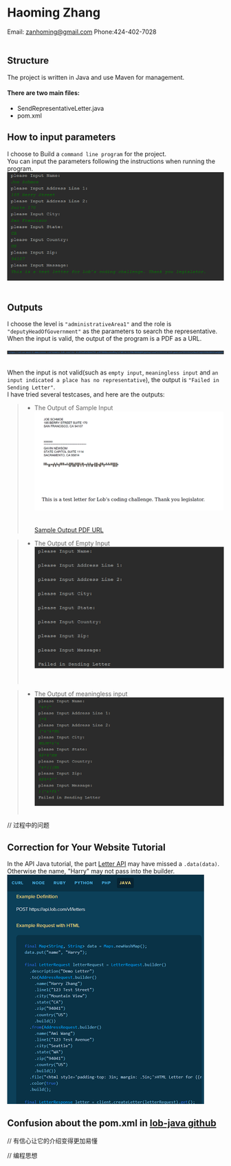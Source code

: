 
# Haoming Zhang<br>
   Email: zanhoming@gmail.com      Phone:424-402-7028
<br>
<br>
## Structure
The project is written in Java and use Maven for management.<br>
#### There are two main files:<br>
   * SendRepresentativeLetter.java
   * pom.xml<br>

## How to input parameters
I choose to Build a `command line program` for the project.<br>
You can input the parameters following the instructions when running the program.<br>
![](https://github.com/ffrqw/Projects/raw/master/Lob_SendRepresentativeLetter/sample_input.png) 

## Outputs
I choose the level is `"administrativeArea1"` and the role is `"deputyHeadOfGovernment"` as the parameters to search the representative.<br> 
When the input is valid, the output of the program is a PDF as a URL.<br>

![](https://github.com/ffrqw/Projects/raw/master/Lob_SendRepresentativeLetter/URL.png)  

When the input is not valid(such as `empty input`, `meaningless input` and `an input indicated a place has no representative`), the output
is `"Failed in Sending Letter"`.<br>
I have tried several testcases, and here are the outputs:<br>

   >* The Output of Sample Input<br>
![](https://github.com/ffrqw/Projects/raw/master/Lob_SendRepresentativeLetter/sample.png) <br>   
[Sample Output PDF URL](https://s3-us-west-2.amazonaws.com/assets.lob.com/ltr_61d64ad5e1beef96.pdf?AWSAccessKeyId=AKIAIILJUBJGGIBQDPQQ&Expires=1494063479&Signature=S0094sjzOxcTIwQlD99%2BXU61m9Q%3D)<br>

   >* The Output of Empty Input<br>
![](https://github.com/ffrqw/Projects/raw/master/Lob_SendRepresentativeLetter/empty.png) <br> 
   
   >* The Output of meaningless input<br>
![](https://github.com/ffrqw/Projects/raw/master/Lob_SendRepresentativeLetter/nonsense.png) <br>

// 过程中的问题
## Correction for Your Website Tutorial
In the API Java tutorial, the part 
   [Letter API](https://lob.com/docs/java#letters_create)
may have missed a `.data(data)`. Otherwise the name, "Harry" may not pass into the builder. <br>
![](https://github.com/ffrqw/Projects/raw/master/Lob_SendRepresentativeLetter/datacrt.png)  

## Confusion about the pom.xml in [lob-java github](https://github.com/lob/lob-java)
   
// 有信心让它的介绍变得更加易懂

// 编程思想<br>


